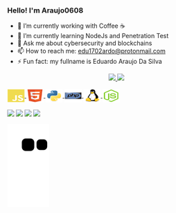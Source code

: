 ### Hello! I'm Araujo0608


- 🔭 I’m currently working with Coffee ☕
- 🌱 I’m currently learning NodeJs and Penetration Test
- 💬 Ask me about cybersecurity and blockchains
- 📫 How to reach me: edu1702ardo@protonmail.com
- ⚡ Fun fact: my fullname is Eduardo Araujo Da Silva


<div align="center">
  <a href="https://github.com/araujo0608">
  <img height="180em" src="https://github-readme-stats.vercel.app/api?username=araujo0608&show_icons=true&theme=merko&include_all_commits=true&count_private=true"/>
  <img height="180em" src="https://github-readme-stats.vercel.app/api/top-langs/?username=araujo0608&layout=compact&langs_count=7&theme=merko"/>
</div>

<div style="display: inline_block"><br>
  <img align="center" alt="Js" height="30" width="40" src="https://raw.githubusercontent.com/devicons/devicon/master/icons/javascript/javascript-plain.svg">
  <img align="center" alt="HTML" height="30" width="40" src="https://raw.githubusercontent.com/devicons/devicon/master/icons/html5/html5-original.svg">
  <img align="center" alt="Python" height="30" width="40" src="https://raw.githubusercontent.com/devicons/devicon/master/icons/python/python-original.svg">
  <img align="center" alt="PHP" height="30" width="40" src="https://github.com/devicons/devicon/blob/master/icons/php/php-original.svg">
  <img align="center" alt="Linux" height="30" width="40" src="https://github.com/devicons/devicon/blob/master/icons/linux/linux-original.svg">
  <img align="center" alt="NodeJs" height="30" width="40" src="https://github.com/devicons/devicon/blob/master/icons/nodejs/nodejs-original.svg">
</div>
<br>  
<div> 
  <a href = "mailto:edu1702ardo@protonmail.com"><img src="https://img.shields.io/badge/ProtonMail-8B89CC?style=for-the-badge&logo=protonmail&logoColor=white" target="_blank"></a>
  <a href="https://www.linkedin.com/in/araujo0608/" target="_blank"><img src="https://img.shields.io/badge/-LinkedIn-%230077B5?style=for-the-badge&logo=linkedin&logoColor=white" target="_blank"></a>
  <a href="https://bitcoin.org/en/" target="_blank"><img src="https://img.shields.io/badge/Bitcoin-000000?style=for-the-badge&logo=bitcoin&logoColor=white" target="_blank"></a>
  <a href="https://medium.com/@edu1702ardo" target="_blank"><img src="https://img.shields.io/badge/Medium-12100E?style=for-the-badge&logo=medium&logoColor=white" target="_blank"></a>
  
  
  
  
 
  ![Snake animation](https://github.com/araujo0608/araujo0608/blob/output/github-contribution-grid-snake.svg)
 
</div>
